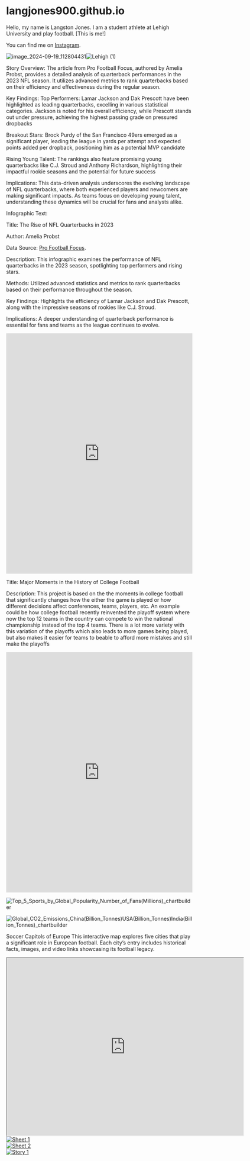 # langjones900.github.io

Hello, my name is Langston Jones. I am a student athlete at Lehigh University and play football.
[This is me!]

You can find me on [Instagram](https://www.instagram.com/big_lang18/).

![image_2024-09-19_112804431](https://github.com/user-attachments/assets/73591cf3-6670-422a-b7f6-3472b428c272)![Lehigh (1)](https://github.com/user-attachments/assets/94d4b4a4-f18d-45f9-a5db-1b74b59dbf49)

Story Overview:
The article from Pro Football Focus, authored by Amelia Probst, provides a detailed analysis of quarterback performances in the 2023 NFL season. It utilizes advanced metrics to rank quarterbacks based on their efficiency and effectiveness during the regular season.

Key Findings:
Top Performers: Lamar Jackson and Dak Prescott have been highlighted as leading quarterbacks, excelling in various statistical categories. Jackson is noted for his overall efficiency, while Prescott stands out under pressure, achieving the highest passing grade on pressured dropbacks

Breakout Stars: Brock Purdy of the San Francisco 49ers emerged as a significant player, leading the league in yards per attempt and expected points added per dropback, positioning him as a potential MVP candidate​

Rising Young Talent: The rankings also feature promising young quarterbacks like C.J. Stroud and Anthony Richardson, highlighting their impactful rookie seasons and the potential for future success​

Implications:
This data-driven analysis underscores the evolving landscape of NFL quarterbacks, where both experienced players and newcomers are making significant impacts. As teams focus on developing young talent, understanding these dynamics will be crucial for fans and analysts alike.

Infographic Text:

Title: The Rise of NFL Quarterbacks in 2023

Author: Amelia Probst

Data Source: [Pro Football Focus](https://www.pff.com/news/nfl-final-2023-analytical-quarterback-rankings-lamar-jackson-dak-prescott-lead-the-way).

Description: This infographic examines the performance of NFL quarterbacks in the 2023 season, spotlighting top performers and rising stars.

Methods: Utilized advanced statistics and metrics to rank quarterbacks based on their performance throughout the season.

Key Findings: Highlights the efficiency of Lamar Jackson and Dak Prescott, along with the impressive seasons of rookies like C.J. Stroud.

Implications: A deeper understanding of quarterback performance is essential for fans and teams as the league continues to evolve.

<iframe src='https://cdn.knightlab.com/libs/timeline3/latest/embed/index.html?source=1U0iOjlwSORJXES3O15-V4bmPhgyF8JBP3DOH2igzN4k&font=Default&lang=en&initial_zoom=2&height=650' width='100%' height='650' webkitallowfullscreen mozallowfullscreen allowfullscreen frameborder='0'></iframe> 



Title: Major Moments in the History of College Football

Description: This project is based on the the moments in college football that significantly changes how the either the game is played or how different decisions affect conferences, teams, players, etc. An example could be how college football recently reinvented the playoff system where now the top 12 teams in the country can compete to win the national championship instead of the top 4 teams. There is a lot more variety with this variation of the playoffs which also leads to more games being played, but also makes it easier for teams to beable to afford more mistakes and still make the playoffs

<iframe src='https://cdn.knightlab.com/libs/timeline3/latest/embed/index.html?source=1kM8ofw5O9iCk0cVz9MzWneKTlys0lZ-vGW9olH7NeaM&font=Default&lang=en&initial_zoom=2&height=650' width='100%' height='650' webkitallowfullscreen mozallowfullscreen allowfullscreen frameborder='0'></iframe> 



![Top_5_Sports_by_Global_Popularity_Number_of_Fans(Millions)_chartbuilder](https://github.com/user-attachments/assets/a932b457-56b6-460a-acec-fa553f9a9e7d)


![_Global_CO2_Emissions_China_(Billion_Tonnes)_USA_(Billion_Tonnes)_India_(Billion_Tonnes)_chartbuilder](https://github.com/user-attachments/assets/4ce0d688-822e-4e78-b25f-fe8f66cbe5fb)

Soccer Capitols of Europe
 This interactive map explores five cities that play a significant role in European football. Each city’s entry includes historical facts, images, and video links showcasing its football legacy.
 
<iframe src="https://www.google.com/maps/d/u/0/embed?mid=1V3tXSqMqwL2MBRxahgBlfJRDR38AzxY&ehbc=2E312F" width="640" height="480"></iframe>


<div class='tableauPlaceholder' id='viz1730390343806' style='position: relative'><noscript><a href='#'><img alt='Sheet 1 ' src='https:&#47;&#47;public.tableau.com&#47;static&#47;images&#47;La&#47;LangstonJones&#47;Sheet1&#47;1_rss.png' style='border: none' /></a></noscript><object class='tableauViz'  style='display:none;'><param name='host_url' value='https%3A%2F%2Fpublic.tableau.com%2F' /> <param name='embed_code_version' value='3' /> <param name='site_root' value='' /><param name='name' value='LangstonJones&#47;Sheet1' /><param name='tabs' value='no' /><param name='toolbar' value='yes' /><param name='static_image' value='https:&#47;&#47;public.tableau.com&#47;static&#47;images&#47;La&#47;LangstonJones&#47;Sheet1&#47;1.png' /> <param name='animate_transition' value='yes' /><param name='display_static_image' value='yes' /><param name='display_spinner' value='yes' /><param name='display_overlay' value='yes' /><param name='display_count' value='yes' /><param name='language' value='en-US' /><param name='filter' value='publish=yes' /></object></div> <script type='text/javascript'> var divElement = document.getElementById('viz1730390343806'); var vizElement = divElement.getElementsByTagName('object')[0]; vizElement.style.width='100%';vizElement.style.height=(divElement.offsetWidth*0.75)+'px'; var scriptElement = document.createElement('script'); scriptElement.src = 'https://public.tableau.com/javascripts/api/viz_v1.js';                    vizElement.parentNode.insertBefore(scriptElement, vizElement); </script> 



<div class='tableauPlaceholder' id='viz1730909471593' style='position: relative'><noscript><a href='#'><img alt='Sheet 2 ' src='https:&#47;&#47;public.tableau.com&#47;static&#47;images&#47;La&#47;LangstonJones&#47;Sheet2&#47;1_rss.png' style='border: none' /></a></noscript><object class='tableauViz'  style='display:none;'><param name='host_url' value='https%3A%2F%2Fpublic.tableau.com%2F' /> <param name='embed_code_version' value='3' /> <param name='site_root' value='' /><param name='name' value='LangstonJones&#47;Sheet2' /><param name='tabs' value='no' /><param name='toolbar' value='yes' /><param name='static_image' value='https:&#47;&#47;public.tableau.com&#47;static&#47;images&#47;La&#47;LangstonJones&#47;Sheet2&#47;1.png' /> <param name='animate_transition' value='yes' /><param name='display_static_image' value='yes' /><param name='display_spinner' value='yes' /><param name='display_overlay' value='yes' /><param name='display_count' value='yes' /><param name='language' value='en-US' /><param name='filter' value='publish=yes' /></object></div> <script type='text/javascript'> var divElement = document.getElementById('viz1730909471593'); var vizElement = divElement.getElementsByTagName('object')[0]; vizElement.style.width='100%';vizElement.style.height=(divElement.offsetWidth*0.75)+'px';                    var scriptElement = document.createElement('script'); scriptElement.src = 'https://public.tableau.com/javascripts/api/viz_v1.js';               vizElement.parentNode.insertBefore(scriptElement, vizElement); </script>




<div class='tableauPlaceholder' id='viz1733724122712' style='position: relative'><noscript><a href='#'><img alt='Story 1 ' src='https:&#47;&#47;public.tableau.com&#47;static&#47;images&#47;Bo&#47;Book1_17309985663210&#47;Story1&#47;1_rss.png' style='border: none' /></a></noscript><object class='tableauViz'  style='display:none;'><param name='host_url' value='https%3A%2F%2Fpublic.tableau.com%2F' /> <param name='embed_code_version' value='3' /> <param name='site_root' value='' /><param name='name' value='Book1_17309985663210&#47;Story1' /><param name='tabs' value='no' /><param name='toolbar' value='yes' /><param name='static_image' value='https:&#47;&#47;public.tableau.com&#47;static&#47;images&#47;Bo&#47;Book1_17309985663210&#47;Story1&#47;1.png' /> <param name='animate_transition' value='yes' /><param name='display_static_image' value='yes' /><param name='display_spinner' value='yes' /><param name='display_overlay' value='yes' /><param name='display_count' value='yes' /><param name='language' value='en-US' /><param name='filter' value='publish=yes' /></object></div>                <script type='text/javascript'> var divElement = document.getElementById('viz1733724122712'); var vizElement = divElement.getElementsByTagName('object')[0]; vizElement.style.width='1016px';vizElement.style.height='991px'; var scriptElement = document.createElement('script'); scriptElement.src = 'https://public.tableau.com/javascripts/api/viz_v1.js'; vizElement.parentNode.insertBefore(scriptElement, vizElement); </script> 
